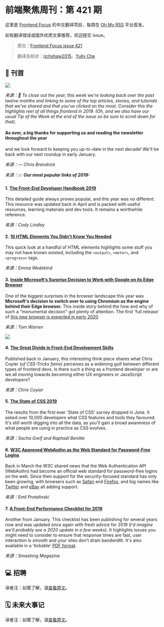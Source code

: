 # 前端聚焦周刊：第 421 期

这里是 [Frontend Focus](https://frontendfoc.us/latest) 的中文翻译项目，每周在 [Oh My RSS](https://ohmyrss.com/?fef) 平台首发。

如有翻译错误或国外优质文章推荐，欢迎提交 issue。

> 原文：[Frontend Focus issue 421](https://frontendfoc.us/issues/421)
> 
> 翻译及校对：[richshaw2015](https://github.com/richshaw2015)，[Yully Che](https://github.com/chechebecomestrong)

## 🚀 刊首

![](https://res.cloudinary.com/cpress/image/upload/w_1280,e_sharpen:60/v1576512163/urbpi3yj22xbq3prsqat.jpg)

*来源：🚀 To close out the year, this week we're looking back over the past twelve months and linking to some of the top articles, stories, and tutorials that we've shared and that you've clicked on the most. Consider this the highlights reel of all things frontend in 2019. (_Oh, and we also have our usual Tip of the Week at the end of the issue so be sure to scroll down for that_).*

#### As ever, a big thanks for supporting us and reading the newsletter throughout the year

and we look forward to keeping you up-to-date in the next decade! We'll be back with our next roundup in early January.

*来源：_— Chris Brandrick_*

*来源：📈 **Our most popular links of 2019:***

#### 1. [The Front-End Developer Handbook 2019](https://frontendfoc.us/link/81422/rss "frontendmasters.com")

This detailed guide always proves popular, and this year was no different. This resource was updated back in April and is packed with useful resources, learning materials and dev tools. It remains a worthwhile reference.

*来源：Cody Lindley*

#### 2. [10 HTML Elements You Didn't Know You Needed](https://frontendfoc.us/link/81423/rss "dev.to")

This quick look at a handful of HTML elements highlights some stuff you may not have known existed, including the `<output>`, `<meter>`, and `<progress>` tags.

*来源：Emma Wedekind*

#### 3. [Inside Microsoft’s Surprise Decision to Work with Google on its Edge Browser](https://frontendfoc.us/link/81436/rss "www.theverge.com")

One of the biggest surprises in the browser landscape this year was **Microsoft's decision to switch over to using Chromium as the engine behind their Edge browser.** This inside story behind the how and why of such a "monumental decision" got plenty of attention. The first 'full release' of [this new browser is expected in early 2020](https://frontendfoc.us/link/81437/rss).

*来源：Tom Warren*

[![](https://copm.s3.amazonaws.com/a68a14e6.png)](https://frontendfoc.us/link/81424/rss)

#### 4. [The Great Divide in Front-End Development Skills](https://frontendfoc.us/link/81430/rss "css-tricks.com")

Published back in January, this interesting think piece shares what Chris Coyier (_of CSS-Tricks fame_) perceives as a widening gulf between different types of frontend devs. Is there such a thing as a frontend developer or are we all moving towards becoming either UX engineers or JavaScript developers?

*来源：Chris Coyier*

#### 5. [The State of CSS 2019](https://frontendfoc.us/link/81438/rss)

The results from the first ever 'State of CSS' survey dropped in June. It asked over 10,000 developers what CSS features and tools they favoured. It's still worth digging into all the data, as you'll gain a broad awareness of what people are using in practice as CSS evolves.

*来源：Sacha Greif and Raphaël Benitte*

#### 6. [W3C Approved WebAuthn as the Web Standard for Password-Free Logins](https://frontendfoc.us/link/81425/rss "venturebeat.com")

Back in March the W3C shared news that the Web Authentication API (WebAuthn) had become an official web standard for password-free logins on the web. Since then support for the security-focused standard has only been growing, with browsers such as [Safari](https://frontendfoc.us/link/81426/rss) and [Firefox](https://frontendfoc.us/link/81427/rss), and big names like [Twitter](https://frontendfoc.us/link/81428/rss) and [eBay](https://frontendfoc.us/link/81429/rss) all adding support.

*来源：Emil Protalinski*

#### 7. [A Front-End Performance Checklist for 2019](https://frontendfoc.us/link/81431/rss "www.smashingmagazine.com")

Another from January. This checklist has been publishing for several years now and was updated once again with fresh advice for 2019 (_I'd imagine we'll probably see a 2020 update in a few weeks_). It highlights issues you might need to consider to ensure that response times are fast, user interaction is smooth and your sites don’t drain bandwidth. It's also available in a 'tickable' [PDF format](https://frontendfoc.us/link/81432/rss).

*来源：Smashing Magazine*

## 💻 招聘

译者注：如需了解，请[查看原文](https://frontendfoc.us/issues/421)。

## 🗓 未来大事记

译者注：如需了解，请[查看原文](https://frontendfoc.us/issues/421)。

